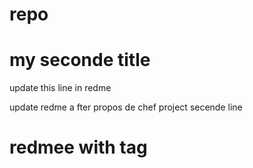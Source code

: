 # repo
# my seconde title
update this line in redme

update redme a fter propos de chef project
secende line
# redmee with tag